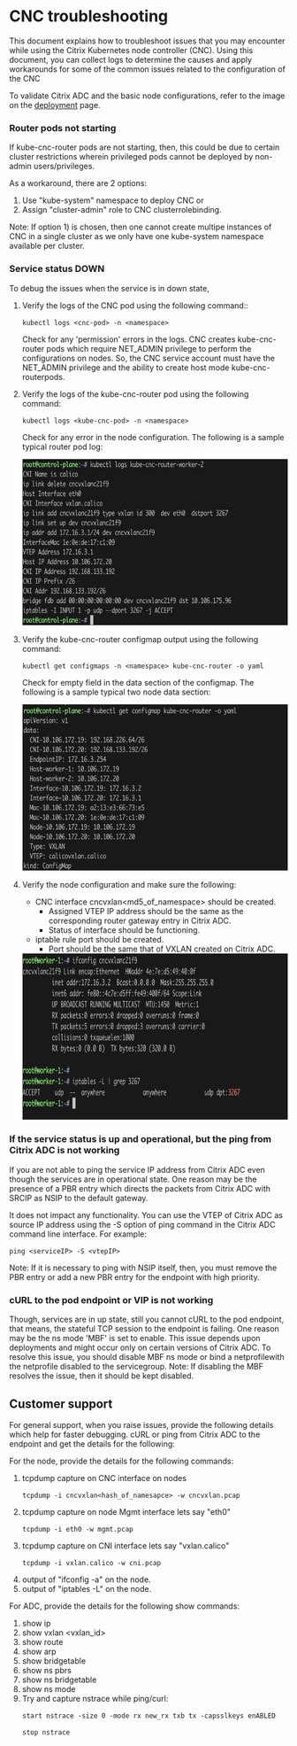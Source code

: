 # CNC troubleshooting

This document explains how to troubleshoot issues that you may encounter while using the Citrix Kubernetes node controller (CNC). Using this document, you can collect logs to determine the causes and apply workarounds for some of the common issues related to the configuration of the CNC

To validate Citrix ADC and the basic node configurations, refer to the image on the [deployment](README.md) page.

### Router pods not starting
If kube-cnc-router pods are not starting, then, this could be due to certain cluster restrictions wherein privileged pods cannot be deployed by non-admin users/privileges.

As a workaround, there are 2 options:
1) Use "kube-system" namespace to deploy CNC
or
2) Assign "cluster-admin" role to CNC clusterrolebinding.

Note: If option 1) is chosen, then one cannot create multipe instances of CNC in a single cluster as we only have one kube-system namespace available per cluster.

### Service status DOWN

To debug the issues when the service is in down state,

1. Verify the logs of the CNC pod using the following command::

   ```
   kubectl logs <cnc-pod> -n <namespace>
   ```

   Check for any 'permission' errors in the logs. CNC creates kube-cnc-router pods which require                 NET_ADMIN privilege to perform the configurations on nodes. So, the CNC service account must have the         NET_ADMIN privilege and the ability to create host mode kube-cnc-routerpods.

2. Verify the logs of the kube-cnc-router pod using the following command:

   ```
   kubectl logs <kube-cnc-pod> -n <namespace>
   ```

   Check for any error in the node configuration. The following is a sample typical router pod log:

   <img src="../images/router-pod-log.png" width="600" height="300">

3. Verify the kube-cnc-router configmap output using the following command:

   ```
   kubectl get configmaps -n <namespace> kube-cnc-router -o yaml
   ```
   Check for empty field in the data section of the configmap. The following is a sample typical two node        data section:

   <img src="../images/router-cmap-data.png" width="600" height="300">

4. Verify the node configuration and make sure the following:
   - CNC interface cncvxlan<md5_of_namespace> should be created.
       - Assigned VTEP IP address should be the same as the corresponding router gateway entry in Citrix ADC.
       - Status of interface should be functioning.
   - iptable rule port should be created.
       - Port should be the same that of VXLAN created on Citrix ADC.
       
   <img src="../images/worker-1.png" width="600" height="300">


### If the service status is up and operational, but the ping from Citrix ADC is not working

If you are not able to ping the service IP address from Citrix ADC even though the services are in operational state. One reason may be the presence of a PBR entry which directs the packets from Citrix ADC with SRCIP as NSIP to the default gateway.

It does not impact any functionality. You can use the VTEP of Citrix ADC as source IP address using the -S option of ping command in the Citrix ADC command line interface. For example:

   ```
   ping <serviceIP> -S <vtepIP>
   ```
Note: If it is necessary to ping with NSIP itself, then, you must remove the PBR entry or add a new PBR entry for the endpoint with high priority.

### cURL to the pod endpoint or VIP is not working

Though, services are in up state, still you cannot cURL to the pod endpoint, that means, the stateful TCP session to the endpoint is failing. One reason may be the ns mode 'MBF' is set to enable. This issue depends upon deployments and might occur only on certain versions of Citrix ADC.
To resolve this issue, you should disable MBF ns mode or bind a netprofilewith the netprofile disabled to the servicegroup.
Note: If disabling the MBF resolves the issue, then it should be kept disabled.

## Customer support

For general support, when you raise issues, provide the following details which help for faster debugging.
cURL or ping from Citrix ADC to the endpoint and get the details for the following:

For the node, provide the details for the following commands:

1. tcpdump capture on CNC interface on nodes
   ```
   tcpdump -i cncvxlan<hash_of_namesapce> -w cncvxlan.pcap
   ```
2. tcpdump capture on node Mgmt interface lets say "eth0"
   ```
   tcpdump -i eth0 -w mgmt.pcap
   ```
3. tcpdump capture on CNI interface lets say "vxlan.calico"
   ```
   tcpdump -i vxlan.calico -w cni.pcap
   ```
4. output of "ifconfig -a" on the node.
5. output of "iptables -L" on the node.


For ADC, provide the details for the following show commands:
1. show ip
2. show vxlan <vxlan_id>
3. show route
4. show arp
5. show bridgetable
6. show ns pbrs
7. show ns bridgetable
8. show ns mode
9. Try and capture nstrace while ping/curl:
   ```
   start nstrace -size 0 -mode rx new_rx txb tx -capsslkeys enABLED
   ```
   ```
   stop nstrace
   ```
